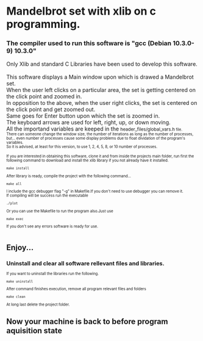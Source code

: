 # Mandelbrot set with xlib on c programming.
### The compiler used to run this software is "gcc (Debian 10.3.0-9) 10.3.0"
Only Xlib and standard C Libraries have been used to develop this software.<br><br>
This software displays a Main window upon which is drawed a Mandelbrot set.<br>
When the user left clicks on a particular area, the set is getting centered on the click point and zoomed in.<br>
In opposition to the above, when the user right clicks, the set is centered on the click point and get zoomed out.<br>
Same goes for Enter button upon which the set is zoomed in.<br>
The keyboard arrows are used for left, right, up, or down moving.<br>
All the importand variables are keeped in the <small>header_files/global_vars.h<small> file.<br>
There can someone change the window size, the number of iterations as long as the number of processes, but...
even number of processes cause some display problems due to float dividation of the program's variables.<br>
So it is advised, at least for this version, to use 1, 2, 4, 5, 8, or 10 number of processes.<br>

If you are interested in obtaining this software, clone it and from inside the projects main folder,
run first the following command to download and install the xlib library if you not already have it installed.<br>
```
make install
```
After library is ready, compile the project with the following command...<br>
```
make all
```
I include the gcc debugger flag "-g" in Makefile.If you don't need to use debugger you can remove it.<br>
If compiling will be success run the executable
```
./plot
```
Or you can use the Makefile to run the program also.Just use
```
make exec
```
If you don't see any errors software is ready for use.<br><br>

# Enjoy...

## Uninstall and clear all software rellevant files and libraries.<br>
If you want to uninstall the libraries run the following.
```
make uninstall
```
After command finishes execution, remove all program relevant files and folders
```
make clean
```
At long last delete the project folder.

# Now your machine is back to before program aquisition state

